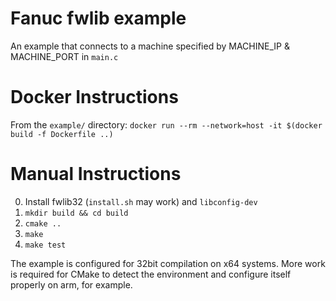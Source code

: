 # Fanuc fwlib example
An example that connects to a machine specified by MACHINE_IP & MACHINE_PORT in `main.c`

# Docker Instructions
From the `example/` directory: `docker run --rm --network=host -it $(docker build -f Dockerfile ..)`

# Manual Instructions
0. Install fwlib32 (`install.sh` may work) and `libconfig-dev`
1. `mkdir build && cd build`
2. `cmake ..`
3. `make`
4. `make test`

The example is configured for 32bit compilation on x64 systems. More work is
required for CMake to detect the environment and configure itself properly on
arm, for example.
